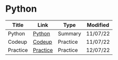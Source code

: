 # Python

| Title    | Link                   | Type     | Modified |
| -------- | ---------------------- | -------- | -------- |
| Python   | [Python](./Python.md)  | Summary  | 11/07/22 |
| Codeup   | [Codeup](./Codeup)     | Practice | 11/07/22 |
| Practice | [Practice](./Practice) | Practice | 12/07/22 |

